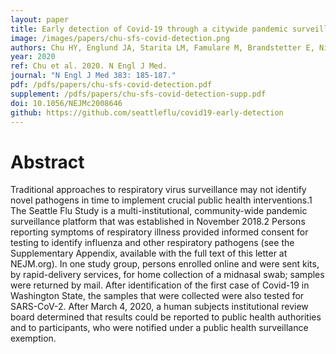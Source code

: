 ```yaml
---
layout: paper
title: Early detection of Covid-19 through a citywide pandemic surveillance platform
image: /images/papers/chu-sfs-covid-detection.png
authors: Chu HY, Englund JA, Starita LM, Famulare M, Brandstetter E, Nickerson DA, Rieder MJ, Adler A, Lacombe K, Kim AE, Graham C, Logue J, Wolf CR, Heimonen J, McCulloch DJ, Han PD, Sibley TR, Lee J, Ilcisin M, Fay K, Burstein R, Martin B, Lockwood CM, Thompson M, Lutz B, Jackson M, Hughes JP, Boeckh M, Shendure J, Bedford T.
year: 2020
ref: Chu et al. 2020. N Engl J Med.
journal: "N Engl J Med 383: 185-187."
pdf: /pdfs/papers/chu-sfs-covid-detection.pdf
supplement: /pdfs/papers/chu-sfs-covid-detection-supp.pdf
doi: 10.1056/NEJMc2008646
github: https://github.com/seattleflu/covid19-early-detection
---
```


# Abstract

Traditional approaches to respiratory virus surveillance may not identify novel pathogens in time to implement crucial public health interventions.1 The Seattle Flu Study is a multi-institutional, community-wide pandemic surveillance platform that was established in November 2018.2 Persons reporting symptoms of respiratory illness provided informed consent for testing to identify influenza and other respiratory pathogens (see the Supplementary Appendix, available with the full text of this letter at NEJM.org). In one study group, persons enrolled online and were sent kits, by rapid-delivery services, for home collection of a midnasal swab; samples were returned by mail. After identification of the first case of Covid-19 in Washington State, the samples that were collected were also tested for SARS-CoV-2. After March 4, 2020, a human subjects institutional review board determined that results could be reported to public health authorities and to participants, who were notified under a public health surveillance exemption.
